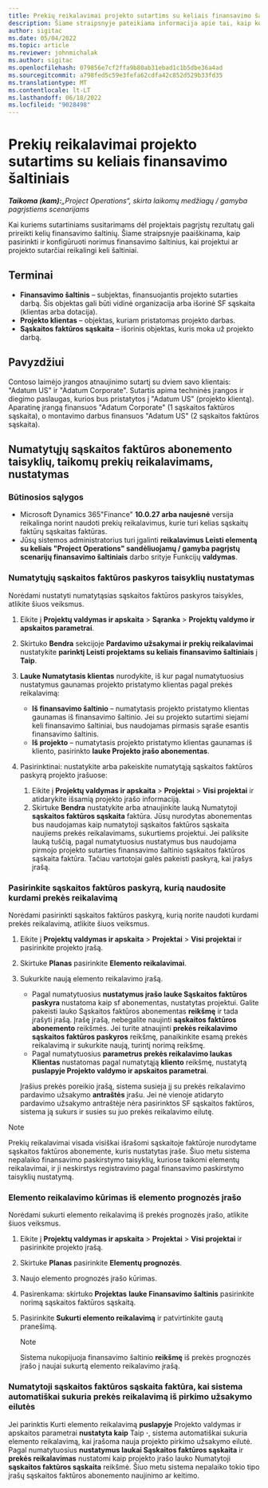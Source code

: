 ```yaml
---
title: Prekių reikalavimai projekto sutartims su keliais finansavimo šaltiniais
description: Šiame straipsnyje pateikiama informacija apie tai, kaip konfigūruoti ir naudoti elementų reikalavimus naudojant kelis finansavimo šaltinius.
author: sigitac
ms.date: 05/04/2022
ms.topic: article
ms.reviewer: johnmichalak
ms.author: sigitac
ms.openlocfilehash: 079856e7cf2ffa9b80ab31ebad1c1b5dbe36a4ad
ms.sourcegitcommit: a798fed5c59e3fefa62cdfa42c852d529b33fd35
ms.translationtype: MT
ms.contentlocale: lt-LT
ms.lasthandoff: 06/18/2022
ms.locfileid: "9028498"
---
```

# <a name="item-requirements-for-project-contracts-with-multiple-funding-sources"></a>Prekių reikalavimai projekto sutartims su keliais finansavimo šaltiniais

_**Taikoma (kam):**„Project Operations“, skirta laikomų medžiagų / gamyba pagrįstiems scenarijams_

Kai kuriems sutartiniams susitarimams dėl projektais pagrįstų rezultatų gali prireikti kelių finansavimo šaltinių. Šiame straipsnyje paaiškinama, kaip pasirinkti ir konfigūruoti norimus finansavimo šaltinius, kai projektui ar projekto sutarčiai reikalingi keli šaltiniai.

## <a name="terminology"></a>Terminai

- **Finansavimo šaltinis** – subjektas, finansuojantis projekto sutarties darbą. Šis objektas gali būti vidinė organizacija arba išorinė SF sąskaita (klientas arba dotacija).
- **Projekto klientas** – objektas, kuriam pristatomas projekto darbas.
- **Sąskaitos faktūros sąskaita** – išorinis objektas, kuris moka už projekto darbą.

## <a name="example"></a>Pavyzdžiui

Contoso laimėjo įrangos atnaujinimo sutartį su dviem savo klientais: "Adatum US" ir "Adatum Corporate". Sutartis apima techninės įrangos ir diegimo paslaugas, kurios bus pristatytos į "Adatum US" (projekto klientą). Aparatinę įrangą finansuos "Adatum Corporate" (1 sąskaitos faktūros sąskaita), o montavimo darbus finansuos "Adatum US" (2 sąskaitos faktūros sąskaita).

## <a name="set-up-invoice-account-defaulting-rules-for-item-requirements"></a>Numatytųjų sąskaitos faktūros abonemento taisyklių, taikomų prekių reikalavimams, nustatymas

### <a name="prerequisites"></a>Būtinosios sąlygos

- Microsoft Dynamics 365"Finance" **10.0.27 arba naujesnė** versija reikalinga norint naudoti prekių reikalavimus, kurie turi kelias sąskaitų faktūrų sąskaitas faktūras.
- Jūsų sistemos administratorius turi įgalinti **reikalavimus Leisti elementą su keliais "Project Operations" sandėliuojamų / gamyba pagrįstų scenarijų finansavimo šaltiniais** darbo srityje Funkcijų **valdymas**.

### <a name="set-up-the-invoice-account-defaulting-rules"></a>Numatytųjų sąskaitos faktūros paskyros taisyklių nustatymas

Norėdami nustatyti numatytąsias sąskaitos faktūros paskyros taisykles, atlikite šiuos veiksmus.

1. Eikite į **Projektų valdymas ir apskaita** \> **Sąranka** \> **Projektų valdymo ir apskaitos parametrai**.
1. Skirtuko **Bendra** sekcijoje **Pardavimo užsakymai ir prekių reikalavimai** nustatykite **parinktį Leisti projektams su keliais finansavimo šaltiniais** į **Taip**.
1. **Lauke Numatytasis klientas** nurodykite, iš kur pagal numatytuosius nustatymus gaunamas projekto pristatymo klientas pagal prekės reikalavimą:

    - **Iš finansavimo šaltinio** – numatytasis projekto pristatymo klientas gaunamas iš finansavimo šaltinio. Jei su projekto sutartimi siejami keli finansavimo šaltiniai, bus naudojamas pirmasis sąraše esantis finansavimo šaltinis.
    - **Iš projekto** – numatytasis projekto pristatymo klientas gaunamas iš kliento, pasirinkto **lauke Projekto įrašo abonementas**.

1. Pasirinktinai: nustatykite arba pakeiskite numatytąją sąskaitos faktūros paskyrą projekto įrašuose:

    1. Eikite į **Projektų valdymas ir apskaita** \> **Projektai** \> **Visi projektai** ir atidarykite išsamią projekto įrašo informaciją.
    2. Skirtuke **Bendra** nustatykite arba atnaujinkite lauką Numatytoji **sąskaitos faktūros sąskaita** faktūra. Jūsų nurodytas abonementas bus naudojamas kaip numatytoji sąskaitos faktūros sąskaita naujiems prekės reikalavimams, sukurtiems projektui. Jei paliksite lauką tuščią, pagal numatytuosius nustatymus bus naudojama pirmojo projekto sutarties finansavimo šaltinio sąskaitos faktūros sąskaita faktūra. Tačiau vartotojai galės pakeisti paskyrą, kai įrašys įrašą.

### <a name="select-the-invoice-account-to-use-when-you-create-an-item-requirement"></a>Pasirinkite sąskaitos faktūros paskyrą, kurią naudosite kurdami prekės reikalavimą

Norėdami pasirinkti sąskaitos faktūros paskyrą, kurią norite naudoti kurdami prekės reikalavimą, atlikite šiuos veiksmus.

1. Eikite į **Projektų valdymas ir apskaita** \> **Projektai** \> **Visi projektai** ir pasirinkite projekto įrašą.
1. Skirtuke **Planas** pasirinkite **Elemento reikalavimai**.
1. Sukurkite naują elemento reikalavimo įrašą.

    - Pagal numatytuosius **nustatymus įrašo lauke Sąskaitos faktūros paskyra** nustatoma kaip sf abonementas, nustatytas projektui. Galite pakeisti lauko Sąskaitos faktūros abonementas **reikšmę** ir tada įrašyti įrašą. Įrašę įrašą, nebegalite naujinti **sąskaitos faktūros abonemento** reikšmės. Jei turite atnaujinti **prekės reikalavimo sąskaitos faktūros paskyros** reikšmę, panaikinkite esamą prekės reikalavimą ir sukurkite naują, turintį norimą reikšmę.
    - Pagal numatytuosius **parametrus prekės reikalavimo laukas Klientas** nustatomas pagal numatytąją **kliento** reikšmę, nustatytą **puslapyje Projekto valdymo ir apskaitos parametrai**.

    Įrašius prekės poreikio įrašą, sistema susieja jį su prekės reikalavimo pardavimo užsakymo **antraštės** įrašu. Jei nė vienoje atidaryto pardavimo užsakymo antraštėje nėra pasirinktos SF sąskaitos faktūros, sistema ją sukurs ir susies su juo prekės reikalavimo eilutę.

> [!NOTE]
> Prekių reikalavimai visada visiškai išrašomi sąskaitoje faktūroje nurodytame sąskaitos faktūros abonemente, kuris nustatytas įraše. Šiuo metu sistema nepalaiko finansavimo paskirstymo taisyklių, kuriose taikomi elementų reikalavimai, ir ji neskirstys registravimo pagal finansavimo paskirstymo taisyklių nustatymą.

### <a name="create-an-item-requirement-from-an-item-forecast-record"></a>Elemento reikalavimo kūrimas iš elemento prognozės įrašo

Norėdami sukurti elemento reikalavimą iš prekės prognozės įrašo, atlikite šiuos veiksmus.

1. Eikite į **Projektų valdymas ir apskaita** \> **Projektai** \> **Visi projektai** ir pasirinkite projekto įrašą.
1. Skirtuke **Planas** pasirinkite **Elementų prognozės**.
1. Naujo elemento prognozės įrašo kūrimas.
1. Pasirenkama: skirtuko **Projektas** **lauke Finansavimo šaltinis** pasirinkite norimą sąskaitos faktūros sąskaitą.
1. Pasirinkite **Sukurti elemento reikalavimą** ir patvirtinkite gautą pranešimą.

    > [!NOTE]
    > Sistema nukopijuoja finansavimo šaltinio **reikšmę** iš prekės prognozės įrašo į naujai sukurtą elemento reikalavimo įrašą.

### <a name="default-invoice-account-when-the-system-automatically-creates-an-item-requirement-from-a-purchase-order-line"></a>Numatytoji sąskaitos faktūros sąskaita faktūra, kai sistema automatiškai sukuria prekės reikalavimą iš pirkimo užsakymo eilutės

Jei parinktis Kurti elemento reikalavimą **puslapyje** Projekto valdymas ir apskaitos parametrai **nustatyta kaip** Taip **·**, sistema automatiškai sukuria elemento reikalavimą, kai įrašoma nauja projekto pirkimo užsakymo eilutė. Pagal numatytuosius **nustatymus laukai Sąskaitos faktūros sąskaita** ir **prekės reikalavimas** nustatomi kaip projekto įrašo lauko Numatytoji **sąskaitos faktūros sąskaita** reikšmė. Šiuo metu sistema nepalaiko tokio tipo įrašų sąskaitos faktūros abonemento naujinimo ar keitimo.
